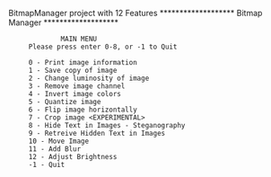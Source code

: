 BitmapManager project with 12 Features
 ******************* Bitmap Manager *******************



                 MAIN MENU
         Please press enter 0-8, or -1 to Quit

         0 - Print image information
         1 - Save copy of image
         2 - Change luminosity of image
         3 - Remove image channel
         4 - Invert image colors
         5 - Quantize image
         6 - Flip image horizontally
         7 - Crop image <EXPERIMENTAL>
         8 - Hide Text in Images - Steganography
         9 - Retreive Hidden Text in Images
         10 - Move Image
         11 - Add Blur
         12 - Adjust Brightness
         -1 - Quit
